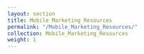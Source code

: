 ```yaml
---
layout: section
title: Mobile Marketing Resources
permalink: "/Mobile_Marketing_Resources/"
collection: Mobile_Marketing_Resources
weight: 1
---
```

